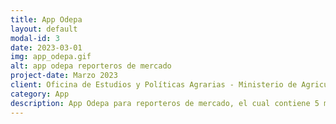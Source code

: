```yaml
---
title: App Odepa
layout: default
modal-id: 3
date: 2023-03-01
img: app_odepa.gif
alt: app odepa reporteros de mercado
project-date: Marzo 2023
client: Oficina de Estudios y Políticas Agrarias - Ministerio de Agricultura 
category: App
description: App Odepa para reporteros de mercado, el cual contiene 5 modulos, Control de Marca - Precios al consumidor - Mayorista Frutas y Hortalizas, Mayorista Flores y Follajes, Precio Uva vitivinicola. Tecnologías usadas, Flutter - ObjectBox - SpringBoot Java - SQL
---
```

